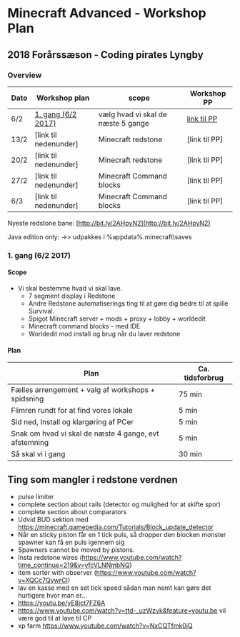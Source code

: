 # Minecraft Advanced - Workshop Plan

## 2018 Forårssæson - Coding pirates Lyngby

### Overview

| Dato | Workshop plan | scope | Workshop PP |
| --- | --- | --- | --- |
| 6/2 | [1. gang (6/2 2017)](#1.-gang (6/2 2017) ) | vælg hvad vi skal de næste 5 gange | [link til PP](https://docs.google.com/presentation/d/1IE42jzBsLVOHJUZzYNlFYBdfmO5O3efcbGAyXhVx5Ug/edit?usp=sharing) |
| 13/2 | [link til nedenunder] | Minecraft redstone | [link til PP] |
| 20/2 | [link til nedenunder] | Minecraft redstone | [link til PP] |
| 27/2 | [link til nedenunder] | Minecraft Command blocks | [link til PP] |
| 6/3 | [link til nedenunder] | Minecraft Command blocks | [link til PP] |

Nyeste redstone bane: [http://bit.ly/2AHpyN2](http://bit.ly/2AHpyN2)

Java edition only:   ->> udpakkes i %appdata%\.minecraft\saves

### 1. gang (6/2 2017)

#### Scope

* Vi skal bestemme hvad vi skal lave.
  * 7 segment display i Redstone
  * Andre Redstone automatiserings ting til at gøre dig bedre til at spille Survival.
  * Spigot Minecraft server + mods + proxy + lobby + worldedit
  * Minecraft command blocks - med IDE
  * Worldedit mod install og brug når du laver redstone

#### Plan

| **Plan** | **Ca. tidsforbrug** |
| --- | ---|
| Fælles arrengement + valg af workshops + spidsning | 75 min |
| Flimren rundt for at find vores lokale | 5 min |
| Sid ned, Install og klargøring af PCer | 5 min |
| Snak om hvad vi skal de næste 4 gange, evt afstemning  | 5 min |
| Så skal vi i gang | 30 min |

## Ting som mangler i redstone verdnen

* pulse limiter
* complete section about rails (detector og mulighed for at skifte spor)
* complete section about comparators
* Udvid BUD sektion med https://minecraft.gamepedia.com/Tutorials/Block_update_detector
* Når en sticky piston får en 1 tick puls, så dropper den blocken monster spawner kan få en puls igennem sig
* Spawners cannot be moved by pistons.
* Insta redstone wires (https://www.youtube.com/watch?time_continue=219&v=yfcVLNNmbNQ)
* item sorter with observer (https://www.youtube.com/watch?v=XQCc7QywrCI)
* lav en kasse med en set tick speed sådan man nemt kan gøre det hurtigere hvor man er…
* https://youtu.be/yE8jct7FZ6A
* https://www.youtube.com/watch?v=ttd-_uzWzvk&feature=youtu.be vil være god til at lave til CP
* xp farm https://www.youtube.com/watch?v=NxCQTfmk0jQ
